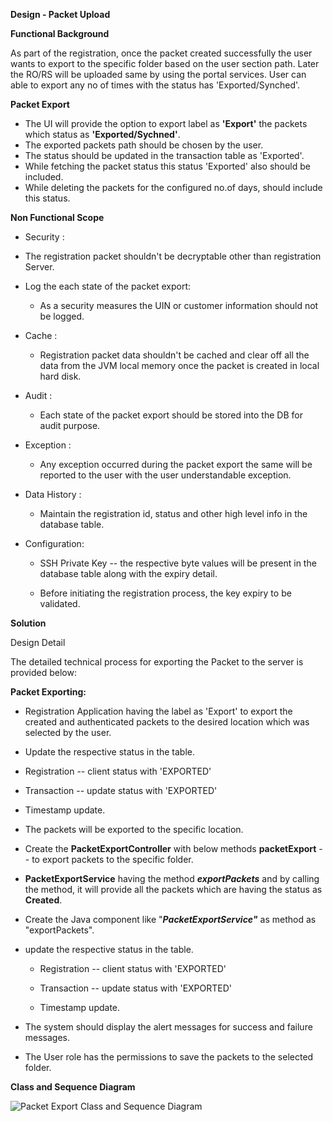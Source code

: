 **Design - Packet Upload**

**Functional Background**

As part of the registration, once the packet created successfully the user wants to export to the specific folder based on the user section path. Later the RO/RS will be uploaded same by using the portal services. User can able to export any no of times with the status has 'Exported/Synched'. 

**Packet Export**
- The UI will provide the option to export label as **'Export'** the packets which status as **'Exported/Sychned'**. 
- The exported packets path should be chosen by the user.
- The status should be updated in the transaction table as 'Exported'.
- While fetching the packet status this status 'Exported' also should be included.
- While deleting the packets for the configured no.of days, should include this status.

**Non Functional Scope**

-   Security :

-   The registration packet shouldn't be decryptable other than
        registration Server.

-   Log the each state of the packet export:

 	- As a security measures the UIN or customer information should
        not be logged.

-   Cache :

 	- Registration packet data shouldn't be cached and clear off all the
        data from the JVM local memory once the packet is created in
        local hard disk.

-   Audit :

    -   Each state of the packet export should be stored into the DB for
        audit purpose.

-   Exception :

    -   Any exception occurred during the packet export the same will be
        reported to the user with the user understandable exception.

-   Data History :

    -   Maintain the registration id, status and other high level info in
        the database table.

-   Configuration:

    -   SSH Private Key -- the respective byte values will be present in
        the database table along with the expiry detail.

    -   Before initiating the registration process, the key expiry to be
        validated.

**Solution**

Design Detail


 The detailed technical process for exporting the Packet to the server
  is provided below:
  
**Packet Exporting:**
  
-   Registration Application having the label as 'Export' to export the created and authenticated packets to the desired location which was selected by the user. 

-   Update the respective status in the table.

-   Registration -- client status with 'EXPORTED'

-   Transaction -- update status with 'EXPORTED'

-   Timestamp update.

-   The packets will be exported to the specific location.

-   Create the **PacketExportController** with below methods
        **packetExport**  --  to export packets to the specific folder.

-   **PacketExportService** having the method ***exportPackets*** and
    by calling the method, it will provide all the packets which are having
    the status as **Created**.

-   Create the Java component like "***PacketExportService"*** as
    method as "exportPackets".

-   update the respective status in the table.

    -   Registration -- client status with 'EXPORTED'

    -   Transaction -- update status with 'EXPORTED'

    -   Timestamp update.

-   The system should display the alert messages for success and failure
    messages.
    
-   The User role has the permissions to save the packets to the selected folder.


**Class and Sequence Diagram**

![Packet Export Class and Sequence Diagram ](_images/reg_packet_export.png)
